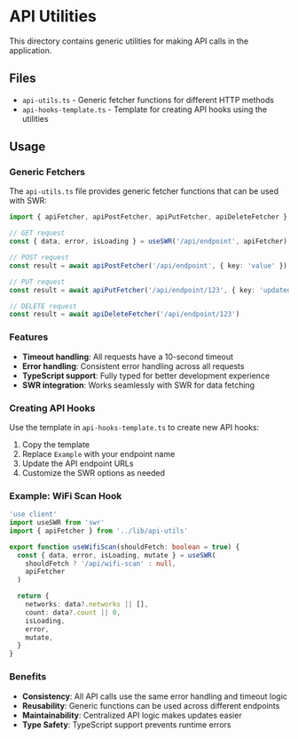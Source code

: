 # API Utilities

This directory contains generic utilities for making API calls in the application.

## Files

- `api-utils.ts` - Generic fetcher functions for different HTTP methods
- `api-hooks-template.ts` - Template for creating API hooks using the utilities

## Usage

### Generic Fetchers

The `api-utils.ts` file provides generic fetcher functions that can be used with SWR:

```typescript
import { apiFetcher, apiPostFetcher, apiPutFetcher, apiDeleteFetcher } from '../lib/api-utils'

// GET request
const { data, error, isLoading } = useSWR('/api/endpoint', apiFetcher)

// POST request
const result = await apiPostFetcher('/api/endpoint', { key: 'value' })

// PUT request
const result = await apiPutFetcher('/api/endpoint/123', { key: 'updated' })

// DELETE request
const result = await apiDeleteFetcher('/api/endpoint/123')
```

### Features

- **Timeout handling**: All requests have a 10-second timeout
- **Error handling**: Consistent error handling across all requests
- **TypeScript support**: Fully typed for better development experience
- **SWR integration**: Works seamlessly with SWR for data fetching

### Creating API Hooks

Use the template in `api-hooks-template.ts` to create new API hooks:

1. Copy the template
2. Replace `Example` with your endpoint name
3. Update the API endpoint URLs
4. Customize the SWR options as needed

### Example: WiFi Scan Hook

```typescript
'use client'
import useSWR from 'swr'
import { apiFetcher } from '../lib/api-utils'

export function useWifiScan(shouldFetch: boolean = true) {
  const { data, error, isLoading, mutate } = useSWR(
    shouldFetch ? '/api/wifi-scan' : null,
    apiFetcher
  )

  return {
    networks: data?.networks || [],
    count: data?.count || 0,
    isLoading,
    error,
    mutate,
  }
}
```

### Benefits

- **Consistency**: All API calls use the same error handling and timeout logic
- **Reusability**: Generic functions can be used across different endpoints
- **Maintainability**: Centralized API logic makes updates easier
- **Type Safety**: TypeScript support prevents runtime errors

